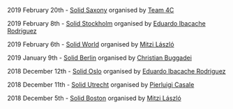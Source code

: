 
2019 February 20th - [Solid Saxony](https://www.facebook.com/events/1534811303288245/) organised by [Team 4C](https://wefourc.com/)

2019 February 8th - [Solid Stockholm](https://www.meetup.com/Solid-Sweden/events/257923996/) organised by [Eduardo Ibacache Rodriguez](https://github.com/eduardoinnorway)

2019 February 6th - [Solid World](https://www.eventbrite.com/e/solid-world-tickets-53692744444) organised by [Mitzi László](https://github.com/Mitzi-Laszlo)

2019 January 9th - [Solid Berlin](https://supermarkt-berlin.net/event/solid-meetup-berlin/) organised by [Christian Buggadei](https://github.com/JollyOrc)

2018 December 12th - [Solid Oslo](https://www.meetup.com/Solid-Norway/events/256467181/) organised by [Eduardo Ibacache Rodriguez](https://github.com/eduardoinnorway)

2018 December 11th - [Solid Utrecht](https://www.meetup.com/Solid-Netherlands/) organised by [Pierluigi Casale](https://www.linkedin.com/in/pierluigi-casale-41271430/)

2018 December 5th - [Solid Boston](https://www.eventbrite.com/e/solid-boston-tickets-52634666705) organised by [Mitzi László](https://github.com/Mitzi-Laszlo)
